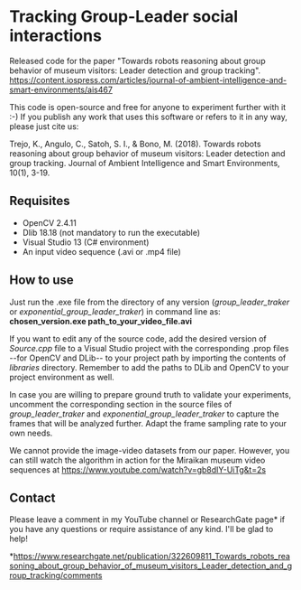 # Tracking Group-Leader social interactions
Released code for the paper "Towards robots reasoning about group behavior of museum visitors: Leader detection and group tracking".
https://content.iospress.com/articles/journal-of-ambient-intelligence-and-smart-environments/ais467

This code is open-source and free for anyone to experiment further with it :-) 
If you publish any work that uses this software or refers to it in any way, please just cite us:

Trejo, K., Angulo, C., Satoh, S. I., & Bono, M. (2018). Towards robots reasoning about group behavior of museum visitors: Leader detection and group tracking. Journal of Ambient Intelligence and Smart Environments, 10(1), 3-19.

## Requisites
- OpenCV 2.4.11
- Dlib 18.18 (not mandatory to run the executable)
- Visual Studio 13 (C# environment)
- An input video sequence (.avi or .mp4 file)

## How to use
Just run the .exe file from the directory of any version (*group_leader_traker* or *exponential_group_leader_traker*) in command line as: **chosen_version.exe path_to_your_video_file.avi**

If you want to edit any of the source code, add the desired version of *Source.cpp* file to a Visual Studio project with the corresponding .prop files --for OpenCV and DLib-- to your project path by importing the contents of *libraries* directory. Remember to add the paths to DLib and OpenCV to your project environment as well. 

In case you are willing to prepare ground truth to validate your experiments, uncomment the corresponding section in the source files of *group_leader_traker* and *exponential_group_leader_traker* to capture the frames that will be analyzed further. Adapt the frame sampling rate to your own needs.

We cannot provide the image-video datasets from our paper. However, you can still watch the algorithm in action for the Miraikan museum video sequences at https://www.youtube.com/watch?v=gb8dIY-UiTg&t=2s

## Contact
Please leave a comment in my YouTube channel or ResearchGate page* if you have any questions or require assistance of any kind. I'll be glad to help!

*https://www.researchgate.net/publication/322609811_Towards_robots_reasoning_about_group_behavior_of_museum_visitors_Leader_detection_and_group_tracking/comments
